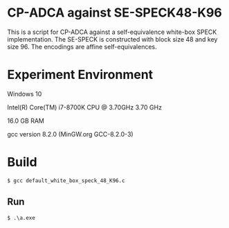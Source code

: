 # CP-ADCA against SE-SPECK48-K96

This is a script for CP-ADCA against a self-equivalence white-box SPECK implementation. The SE-SPECK is constructed with block size 48 and key size 96. The encodings are affine self-equivalences.

# Experiment Environment
Windows 10

Intel(R) Core(TM) i7-8700K CPU @ 3.70GHz   3.70 GHz

16.0 GB RAM

gcc version 8.2.0 (MinGW.org GCC-8.2.0-3)

# Build

```
$ gcc default_white_box_speck_48_K96.c
```

## Run

```
$ .\a.exe
```